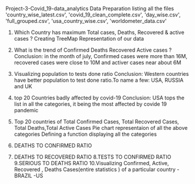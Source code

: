 Project-3-Covid_19-data_analytics
Data Preparation
listing all the files
'country_wise_latest.csv', 'covid_19_clean_complete.csv', 'day_wise.csv', 'full_grouped.csv', 'usa_country_wise.csv', 'worldometer_data.csv'

1. Which Country has maximum Total cases, Deaths, Recovered & active cases ? 
Creating TreeMap Representation of our data

2. What is the trend of Confirmed Deaths Recovered Active cases ?
 Conclusion: in the month of july, Confirmed cases were more than 16M, recovered cases were close to 10M and activer cases near about 6M
 
3. Visualizing population to tests done ratio
Conclusion: Western countries have better population to test done ratio.To name a few: USA, RUSSIA and UK

 4. top 20 Countries badly affected by covid-19
 Conclusion: USA tops the list in all the categories, it being the most affected by covide 19 pandemic
 
 5. Top 20 countries of Total Confirmed Cases, Total Recovered Cases, Total Deaths,Total Active Cases
 Pie chart representaion of all the above categories
 Defining a function displaying all the categories
 
6. DEATHS TO CONFIRMED RATIO
7. DEATHS TO RECOVERED RATIO
8.TESTS TO CONFIRMED RATIO
9.SERIOUS TO DEATHS RATIO
10.Visualizing Confirmed,  Active,  Recovered , Deaths Cases(entire statistics ) of a particular country
 -BRAZIL
 -US
